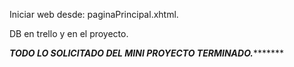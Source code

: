 Iniciar web desde: paginaPrincipal.xhtml.

DB en trello y en el proyecto.

***********TODO LO SOLICITADO DEL MINI PROYECTO TERMINADO.******************
